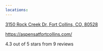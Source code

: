 ```yaml
---
locations: 
---
```


[3150 Rock Creek Dr, Fort Collins, CO, 80528](geo:40.51620702040816,-105.0176898367347)

https://aspensatfortcollins.com/

4.3 out of 5 stars from 9 reviews